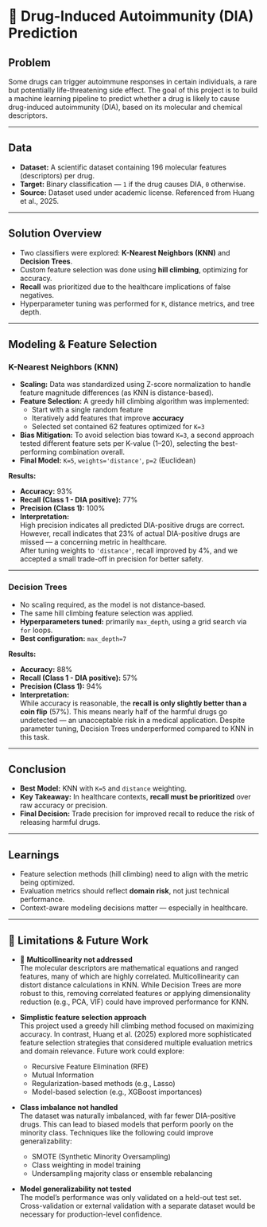 # 🧪 Drug-Induced Autoimmunity (DIA) Prediction

## Problem

Some drugs can trigger autoimmune responses in certain individuals, a rare but potentially life-threatening side effect. The goal of this project is to build a machine learning pipeline to predict whether a drug is likely to cause drug-induced autoimmunity (DIA), based on its molecular and chemical descriptors.

---

## Data

- **Dataset:** A scientific dataset containing 196 molecular features (descriptors) per drug.
- **Target:** Binary classification — `1` if the drug causes DIA, `0` otherwise.
- **Source:** Dataset used under academic license. Referenced from Huang et al., 2025.

---

## Solution Overview

- Two classifiers were explored: **K-Nearest Neighbors (KNN)** and **Decision Trees**.
- Custom feature selection was done using **hill climbing**, optimizing for accuracy.
- **Recall** was prioritized due to the healthcare implications of false negatives.
- Hyperparameter tuning was performed for `K`, distance metrics, and tree depth.

---

## Modeling & Feature Selection

### K-Nearest Neighbors (KNN)

- **Scaling:** Data was standardized using Z-score normalization to handle feature magnitude differences (as KNN is distance-based).
- **Feature Selection:** A greedy hill climbing algorithm was implemented:
  - Start with a single random feature
  - Iteratively add features that improve **accuracy**
  - Selected set contained 62 features optimized for `K=3`
- **Bias Mitigation:** To avoid selection bias toward `K=3`, a second approach tested different feature sets per K-value (1–20), selecting the best-performing combination overall.
- **Final Model:** `K=5`, `weights='distance'`, `p=2` (Euclidean)

**Results:**
- **Accuracy:** 93%
- **Recall (Class 1 - DIA positive):** 77%
- **Precision (Class 1):** 100%
- **Interpretation:**  
  High precision indicates all predicted DIA-positive drugs are correct. However, recall indicates that 23% of actual DIA-positive drugs are missed — a concerning metric in healthcare.  
  After tuning weights to `'distance'`, recall improved by 4%, and we accepted a small trade-off in precision for better safety.

---

### Decision Trees

- No scaling required, as the model is not distance-based.
- The same hill climbing feature selection was applied.
- **Hyperparameters tuned:** primarily `max_depth`, using a grid search via `for` loops.
- **Best configuration:** `max_depth=7`

**Results:**
- **Accuracy:** 88%
- **Recall (Class 1 - DIA positive):** 57%
- **Precision (Class 1):** 94%
- **Interpretation:**  
  While accuracy is reasonable, the **recall is only slightly better than a coin flip** (57%). This means nearly half of the harmful drugs go undetected — an unacceptable risk in a medical application. Despite parameter tuning, Decision Trees underperformed compared to KNN in this task.

---

## Conclusion

- **Best Model:** KNN with `K=5` and `distance` weighting.
- **Key Takeaway:** In healthcare contexts, **recall must be prioritized** over raw accuracy or precision.
- **Final Decision:** Trade precision for improved recall to reduce the risk of releasing harmful drugs.

---

## Learnings

- Feature selection methods (hill climbing) need to align with the metric being optimized.
- Evaluation metrics should reflect **domain risk**, not just technical performance.
- Context-aware modeling decisions matter — especially in healthcare.

---

## 🧪 Limitations & Future Work

- 🔄 **Multicollinearity not addressed**  
  The molecular descriptors are mathematical equations and ranged features, many of which are highly correlated. Multicollinearity can distort distance calculations in KNN. While Decision Trees are more robust to this, removing correlated features or applying dimensionality reduction (e.g., PCA, VIF) could have improved performance for KNN.

- **Simplistic feature selection approach**  
  This project used a greedy hill climbing method focused on maximizing accuracy. In contrast, Huang et al. (2025) explored more sophisticated feature selection strategies that considered multiple evaluation metrics and domain relevance. Future work could explore:
  - Recursive Feature Elimination (RFE)
  - Mutual Information
  - Regularization-based methods (e.g., Lasso)
  - Model-based selection (e.g., XGBoost importances)

- **Class imbalance not handled**  
  The dataset was naturally imbalanced, with far fewer DIA-positive drugs. This can lead to biased models that perform poorly on the minority class. Techniques like the following could improve generalizability:
  - SMOTE (Synthetic Minority Oversampling)
  - Class weighting in model training
  - Undersampling majority class or ensemble rebalancing

- **Model generalizability not tested**  
  The model’s performance was only validated on a held-out test set. Cross-validation or external validation with a separate dataset would be necessary for production-level confidence.


